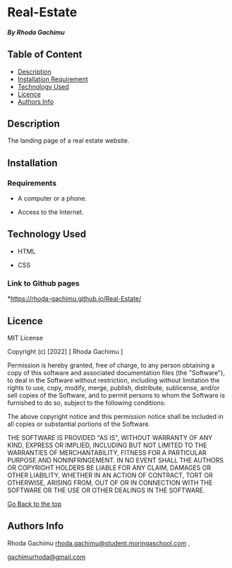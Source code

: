 # Real-Estate
 ##### By Rhoda Gachimu
 
 ## Table of Content
 
 + [Description](#description)
 + [Installation Requirement](#Installation)
 + [Technology Used](#technology-used)
 + [Licence](#licence)
 + [Authors Info](#author-Info)
 
 
 ## Description
 The landing page of a real estate  website.

 
 ## Installation
 
 ### Requirements
 
 * A computer or a phone.
 
 * Access to the Internet.
 
 
 ## Technology Used
 * HTML 
 
 * CSS

 
 
 ### Link to Github pages
 
 *https://rhoda-gachimu.github.io/Real-Estate/
 
 
 ## Licence
 
 MIT License
 
 Copyright (c) [2022] [ Rhoda Gachimu ]
 
 Permission is hereby granted, free of charge, to any person obtaining a copy
 of this software and associated documentation files (the "Software"), to deal
 in the Software without restriction, including without limitation the rights
 to use, copy, modify, merge, publish, distribute, sublicense, and/or sell
 copies of the Software, and to permit persons to whom the Software is
 furnished to do so, subject to the following conditions:
 
 The above copyright notice and this permission notice shall be included in all
 copies or substantial portions of the Software.
 
 THE SOFTWARE IS PROVIDED "AS IS", WITHOUT WARRANTY OF ANY KIND, EXPRESS OR
 IMPLIED, INCLUDING BUT NOT LIMITED TO THE WARRANTIES OF MERCHANTABILITY,
 FITNESS FOR A PARTICULAR PURPOSE AND NONINFRINGEMENT. IN NO EVENT SHALL THE
 AUTHORS OR COPYRIGHT HOLDERS BE LIABLE FOR ANY CLAIM, DAMAGES OR OTHER
 LIABILITY, WHETHER IN AN ACTION OF CONTRACT, TORT OR OTHERWISE, ARISING FROM,
 OUT OF OR IN CONNECTION WITH THE SOFTWARE OR THE USE OR OTHER DEALINGS IN THE
 SOFTWARE.
 
 [Go Back to the top](#Real-Estate)
 
 ## Authors Info

 Rhoda Gachimu
 rhoda.gachimu@student.moringaschool.com ,


 gachimurhoda@gmail.com